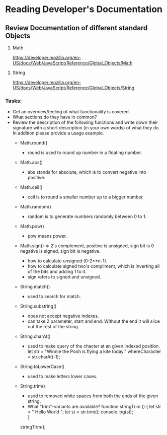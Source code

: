 # Reading Developer's Documentation

## Review Documentation of different standard Objects

1. Math

   https://developer.mozilla.org/en-US/docs/Web/JavaScript/Reference/Global_Objects/Math

2. String

   https://developer.mozilla.org/en-US/docs/Web/JavaScript/Reference/Global_Objects/String

### Tasks:
- Get an overview/feeling of what functionality is covered.
- What sections do they have in common?
- Review the description of the following functions and write down their signature with a short description (in your own words) of what they do. In addition please provide a usage example.
  - Math.round()
    - round is used to round up number in a floating number. 

  - Math.abs()
    - abs stands for absolute, which is to convert negative into positive.

  - Math.ceil()
    - ceil is to round a smaller number up to a bigger number.

  - Math.random()
    - random is to generate numbers randomly between 0 to 1.

  - Math.pow()
    - pow means power.

  - Math.sign() => 2's complement, positive is unsigned, sign bit is 0
                   negative is signed, sign bit is negative. 
    - how to calculate unsigned (0-2**n-1).
    - how to calculate signed two's compliment, which is inverting all  
      of the bits and adding 1 to it.
    - sign refers to signed and unsigned.

  - String.match()
    - used to search for match.
    
  - String.substring()
    - does not accept negative indexes.
    - can take 2 parameter, start and end. Without the end it will slice out the rest of the string.

  - String.charAt()
    - used to make query of the chacter at an given indexed position.
    let str = "Winnie the Pooh is flying a kite today."
    whereCharacter = str.charAt(-1);
  
  - String.toLowerCase()  
    - used to make letters lower cases.
  
  - String.trim()
    - used to removed white spaces from both the ends of the given string.
    - What "trim"-variants are available?
    function stringTrim () {
        let str = "  Hello World   ";
        let st = str.trim(); 
        console.log(st);       
    }

    stringTrim();

